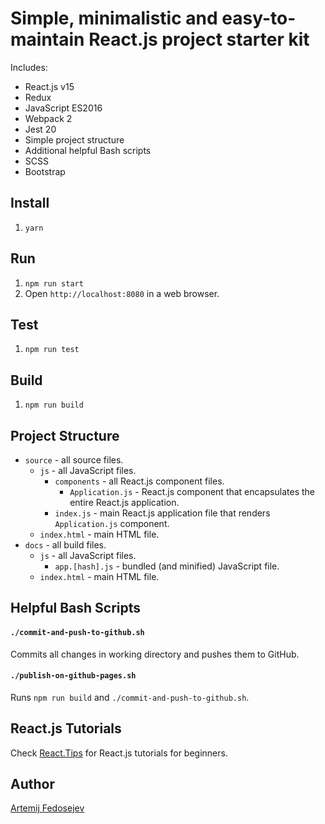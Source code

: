 # Simple, minimalistic and easy-to-maintain React.js project starter kit

Includes:
+ React.js v15
+ Redux
+ JavaScript ES2016
+ Webpack 2
+ Jest 20
+ Simple project structure
+ Additional helpful Bash scripts
+ SCSS
+ Bootstrap

## Install

1. `yarn`

## Run

1. `npm run start`
2. Open `http://localhost:8080` in a web browser.

## Test

1. `npm run test`

## Build

1. `npm run build`

## Project Structure

+ `source` - all source files.
  + `js` - all JavaScript files.
    + `components` - all React.js component files.
      + `Application.js` - React.js component that encapsulates the entire React.js application.
    + `index.js` - main React.js application file that renders `Application.js` component.
  + `index.html` - main HTML file.
+ `docs` - all build files.
  + `js` - all JavaScript files.
    + `app.[hash].js` - bundled (and minified) JavaScript file.
  + `index.html` - main HTML file.

## Helpful Bash Scripts

#### `./commit-and-push-to-github.sh`

Commits all changes in working directory and pushes them to GitHub.

#### `./publish-on-github-pages.sh`

Runs `npm run build` and `./commit-and-push-to-github.sh`.

## React.js Tutorials

Check [React.Tips](http://react.tips) for React.js tutorials for beginners.

## Author

[Artemij Fedosejev](http://artemij.com)
